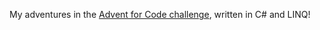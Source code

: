 ﻿My adventures in the [Advent for Code challenge](http://adventofcode.com/), written in C# and LINQ!